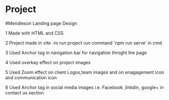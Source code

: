 # Project

#Mendleson Landing page Design

1 Made with HTML and CSS

2 Project made in vite
 -to run project run command 'npm run serve' in cmd

3 Used Anchor tag in navigation bar for navigation throght the page

4 Used overkay effect on project images

5 Used Zoom effect on client Logos,team images and on enagagement icon and communication icon

6 Used Anchor tag in social media images i.e. Facebook ,linkdin, google+ in contact us section
